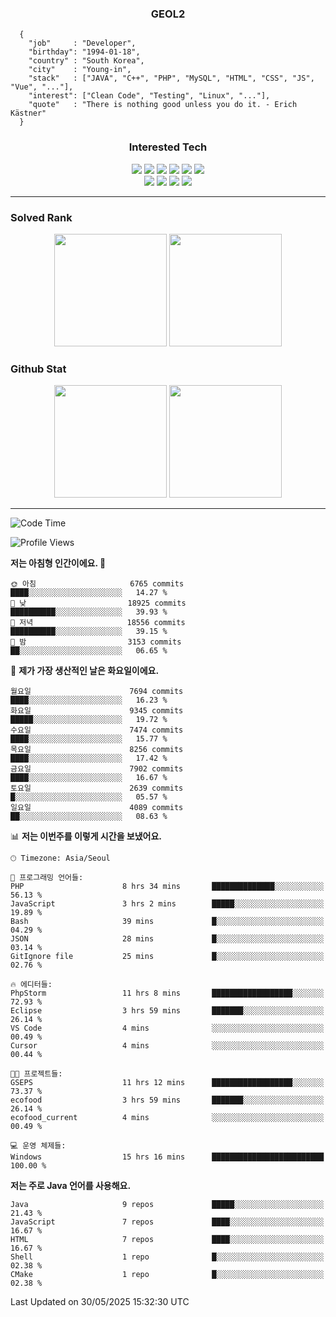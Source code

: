 <div align="center">

  ### GEOL2
</div>

```
  {
    "job"     : "Developer",
    "birthday": "1994-01-18",
    "country" : "South Korea",
    "city"    : "Young-in",
    "stack"   : ["JAVA", "C++", "PHP", "MySQL", "HTML", "CSS", "JS", "Vue", "..."],
    "interest": ["Clean Code", "Testing", "Linux", "..."], 
    "quote"   : "There is nothing good unless you do it. - Erich Kästner"
  }
  ```
  
<div align="center">
  
  ### Interested Tech
  
  <img src="https://img.shields.io/badge/Laravel-F05340?style=flat-square&logo=Laravel&logoColor=white">
  <img src="https://img.shields.io/badge/SpringBoot-6DB33F?style=flat-square&logo=SpringBoot&logoColor=white">
  <img src="https://img.shields.io/badge/-NestJs-ea2845?style=flat-square&logo=nestjs&logoColor=white">
  <img src="https://img.shields.io/badge/Express-000000?style=flat-square&logo=Express&logoColor=white">
  <img src="https://img.shields.io/badge/Three.js-000000?style=flat-square&logo=Three.js&logoColor=white">
  <img src="https://img.shields.io/badge/OpenAI-%23412991?style=flat-square&logo=openai&logoColor=white">
  <br>
  <img src="https://img.shields.io/badge/Java-ED8B00?style=flat-square&logo=openjdk&logoColor=white">
  <img src="https://img.shields.io/badge/JavaScript-F7DF1E?style=flat-square&logo=JavaScript&logoColor=black">
  <img src="https://img.shields.io/badge/TypeScript-007acc?style=flat-square&logo=TypeScript&logoColor=black">
  <img src="https://img.shields.io/badge/MySQL-4479A1?style=flat-square&logo=mysql&logoColor=white"><br>

</div>

------------

  ### Solved Rank
  
  <div align="center">
    <img height="180em" src="https://mazassumnida.wtf/api/v2/generate_badge?boj=geol2">
    <img height="180em" src="https://leetcard.jacoblin.cool/Geol2?theme=light&font=Gugi&border=0&radius=20">
  </div>
  
  ### Github Stat 
  <div align="center">
    <img height="180em" src="https://github-readme-stats-git-masterrstaa-rickstaa.vercel.app/api?username=geol2&show_icons=true&theme=dark">
    <img height="180em" src="https://github-readme-stats-git-masterrstaa-rickstaa.vercel.app/api/top-langs/?username=geol2&show_icons=true&hide=css,scss,html&layout=compact&theme=dark&count_private=true&langs_count=8">
  </div>
  
------------
<!--START_SECTION:waka-->
![Code Time](http://img.shields.io/badge/Code%20Time-4%2C163%20hrs%2035%20mins-blue)

![Profile Views](http://img.shields.io/badge/Profile%20Views-2-blue)

**저는 아침형 인간이에요. 🐤** 

```text
🌞 아침                     6765 commits        ████░░░░░░░░░░░░░░░░░░░░░   14.27 % 
🌆 낮　                     18925 commits       ██████████░░░░░░░░░░░░░░░   39.93 % 
🌃 저녁                     18556 commits       ██████████░░░░░░░░░░░░░░░   39.15 % 
🌙 밤　                     3153 commits        ██░░░░░░░░░░░░░░░░░░░░░░░   06.65 % 
```
📅 **제가 가장 생산적인 날은 화요일이에요.** 

```text
월요일                      7694 commits        ████░░░░░░░░░░░░░░░░░░░░░   16.23 % 
화요일                      9345 commits        █████░░░░░░░░░░░░░░░░░░░░   19.72 % 
수요일                      7474 commits        ████░░░░░░░░░░░░░░░░░░░░░   15.77 % 
목요일                      8256 commits        ████░░░░░░░░░░░░░░░░░░░░░   17.42 % 
금요일                      7902 commits        ████░░░░░░░░░░░░░░░░░░░░░   16.67 % 
토요일                      2639 commits        █░░░░░░░░░░░░░░░░░░░░░░░░   05.57 % 
일요일                      4089 commits        ██░░░░░░░░░░░░░░░░░░░░░░░   08.63 % 
```


📊 **저는 이번주를 이렇게 시간을 보냈어요.** 

```text
🕑︎ Timezone: Asia/Seoul

💬 프로그래밍 언어들: 
PHP                      8 hrs 34 mins       ██████████████░░░░░░░░░░░   56.13 % 
JavaScript               3 hrs 2 mins        █████░░░░░░░░░░░░░░░░░░░░   19.89 % 
Bash                     39 mins             █░░░░░░░░░░░░░░░░░░░░░░░░   04.29 % 
JSON                     28 mins             █░░░░░░░░░░░░░░░░░░░░░░░░   03.14 % 
GitIgnore file           25 mins             █░░░░░░░░░░░░░░░░░░░░░░░░   02.76 % 

🔥 에디터들: 
PhpStorm                 11 hrs 8 mins       ██████████████████░░░░░░░   72.93 % 
Eclipse                  3 hrs 59 mins       ███████░░░░░░░░░░░░░░░░░░   26.14 % 
VS Code                  4 mins              ░░░░░░░░░░░░░░░░░░░░░░░░░   00.49 % 
Cursor                   4 mins              ░░░░░░░░░░░░░░░░░░░░░░░░░   00.44 % 

🐱‍💻 프로젝트들: 
GSEPS                    11 hrs 12 mins      ██████████████████░░░░░░░   73.37 % 
ecofood                  3 hrs 59 mins       ███████░░░░░░░░░░░░░░░░░░   26.14 % 
ecofood_current          4 mins              ░░░░░░░░░░░░░░░░░░░░░░░░░   00.49 % 

💻 운영 체제들: 
Windows                  15 hrs 16 mins      █████████████████████████   100.00 % 
```

**저는 주로 Java 언어를 사용해요.** 

```text
Java                     9 repos             █████░░░░░░░░░░░░░░░░░░░░   21.43 % 
JavaScript               7 repos             ████░░░░░░░░░░░░░░░░░░░░░   16.67 % 
HTML                     7 repos             ████░░░░░░░░░░░░░░░░░░░░░   16.67 % 
Shell                    1 repo              █░░░░░░░░░░░░░░░░░░░░░░░░   02.38 % 
CMake                    1 repo              █░░░░░░░░░░░░░░░░░░░░░░░░   02.38 % 
```




 Last Updated on 30/05/2025 15:32:30 UTC
<!--END_SECTION:waka-->

<div align="center">
  
  <!-- [![Hits](https://hits.seeyoufarm.com/api/count/incr/badge.svg?url=https%3A%2F%2Fgithub.com%2Fgeol2&count_bg=%2379C83D&title_bg=%23555555&icon=myspace.svg&icon_color=%23E7E7E7&title=hits&edge_flat=false)](https://hits.seeyoufarm.com) -->
  
</div>

<!--
**Geol2/Geol2** is a ✨ _special_ ✨ repository because its `README.md` (this file) appears on your GitHub profile.

Here are some ideas to get you started:
- 🔭 I’m currently working on ...
- 🌱 I’m currently learning ...
- 👯 I’m looking to collaborate on ...
- 🤔 I’m looking for help with ...
- 💬 Ask me about ...
- 📫 How to reach me: ...
- 😄 Pronouns: ...
- ⚡ Fun fact: ...
-->
